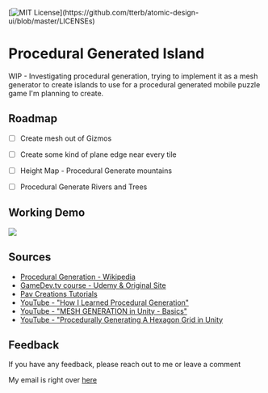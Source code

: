 

[![MIT License](https://img.shields.io/apm/l/atomic-design-ui.svg?)](https://github.com/tterb/atomic-design-ui/blob/master/LICENSEs)


# Procedural Generated Island

WIP - Investigating procedural generation, trying to implement it as a mesh generator to create islands to use for a procedural generated mobile puzzle game I'm planning to create.


## Roadmap

- [ ] Create mesh out of Gizmos
- [ ] Create some kind of plane edge near every tile
- [ ] Height Map - Procedural Generate mountains
- [ ] Procedural Generate Rivers and Trees


## Working Demo

![](https://s8.gifyu.com/images/2022-06-28-17-29-03.gif)


## Sources

- [Procedural Generation - Wikipedia](https://en.wikipedia.org/wiki/Procedural_generation)
- [GameDev.tv course - Udemy & Original Site](https://gamedevacademy.org/complete-guide-to-procedural-level-generation-in-unity-part-1/)
- [Pav Creations Tutorials](https://pavcreations.com/procedural-generation-of-2d-maps-in-unity/)
- [YouTube - "How I Learned Procedural Generation"](https://www.youtube.com/watch?v=XpG3YqUkCTY)
- [YouTube - "MESH GENERATION in Unity - Basics"](https://www.youtube.com/watch?v=eJEpeUH1EMg)
- [YouTube - "Procedurally Generating A Hexagon Grid in Unity](https://www.youtube.com/watch?v=EPaSmQ2vtek)


## Feedback

If you have any feedback, please reach out to me or leave a comment

My email is right over [here](mailto:dory840@gmail.com)

